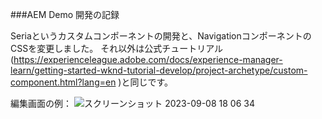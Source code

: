 ###AEM Demo 開発の記録

Seriaというカスタムコンポーネントの開発と、NavigationコンポーネントのCSSを変更しました。
それ以外は公式チュートリアル(https://experienceleague.adobe.com/docs/experience-manager-learn/getting-started-wknd-tutorial-develop/project-archetype/custom-component.html?lang=en )と同じです。

編集画面の例：
![スクリーンショット 2023-09-08 18 06 34](https://github.com/hkawaguchi-adobe/seria/assets/144193210/fe4bb6db-7250-402e-bd53-b2113979c670)
